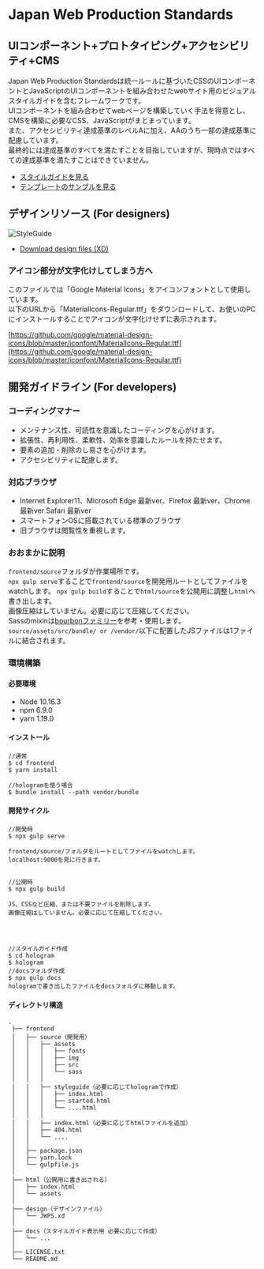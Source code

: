 # Japan Web Production Standards

## UIコンポーネント+プロトタイピング+アクセシビリティ+CMS

Japan Web Production Standardsは統一ルールに基づいたCSSのUIコンポーネントとJavaScriptのUIコンポーネントを組み合わせたwebサイト用のビジュアルスタイルガイドを含むフレームワークです。   
UIコンポーネントを組み合わせてwebページを構築していく手法を得意とし、CMSを構築に必要なCSS、JavaScriptがまとまっています。   
また、アクセシビリティ達成基準のレベルAに加え、AAのうち一部の達成基準に配慮しています。   
最終的には達成基準のすべてを満たすことを目指していますが、現時点ではすべての達成基準を満たすことはできていません。

 - [スタイルガイドを見る](https://tamshow.github.io/jwps/)
 - [テンプレートのサンプルを見る](http://template.tamshow.com/filelist.html)




## デザインリソース (For designers)

![StyleGuide](https://tamshow.github.io/jwps/assets/img/common/JWPS.png)

 -  [Download design files (XD)](https://github.com/tamshow/jwps/blob/master/design/JWPS.xd)
  
### アイコン部分が文字化けしてしまう方へ
このファイルでは「Google Material Icons」をアイコンフォントとして使用しています。   
以下のURLから「MaterialIcons-Regular.ttf」をダウンロードして、お使いのPCにインストールすることでアイコンが文字化けせずに表示されます。
  
[https://github.com/google/material-design-icons/blob/master/iconfont/MaterialIcons-Regular.ttf](https://github.com/google/material-design-icons/blob/master/iconfont/MaterialIcons-Regular.ttf)
  
  
## 開発ガイドライン (For developers)


### コーディングマナー
 - メンテナンス性、可読性を意識したコーディングを心がけます。
 - 拡張性、再利用性、柔軟性、効率を意識したルールを持たせます。
 - 要素の追加・削除のし易さを心がけます。
 - アクセシビリティに配慮します。


### 対応ブラウザ

 - Internet Explorer11、Microsoft Edge 最新ver、Firefox 最新ver、Chrome 最新ver Safari 最新ver
 - スマートフォンOSに搭載されている標準のブラウザ
 - 旧ブラウザは閲覧性を重視します。


### おおまかに説明
`frontend/source`フォルダが作業場所です。   
`npx gulp serve`することで`frontend/source`を開発用ルートとしてファイルをwatchします。
`npx gulp build`することで`html/source`を公開用に調整し`html`へ書き出します。   
画像圧縮はしていません。必要に応じて圧縮してください。   
Sassのmixinは[bourbonファミリー](https://www.bourbon.io/)を参考・使用します。   
`source/assets/src/bundle/ or /vendor/`以下に配置したJSファイルは1ファイルに結合されます。    

### 環境構築

#### 必要環境
- Node 10.16.3
- npm 6.9.0
- yarn 1.19.0

#### インストール
```
//通常
$ cd frontend
$ yarn install

//hologramを使う場合
$ bundle install --path vendor/bundle
```

#### 開発サイクル

```
//開発時
$ npx gulp serve

frontend/source/フォルダをルートとしてファイルをwatchします。
localhost:9000を見に行きます。


//公開時
$ npx gulp build

JS、CSSなど圧縮、または不要ファイルを削除します。
画像圧縮はしていません。必要に応じて圧縮してください。




//スタイルガイド作成
$ cd hologram
$ hologram
//docsフォルダ作成
$ npx gulp docs
hologramで書き出したファイルをdocsフォルダに移動します。

```


#### ディレクトリ構造

```
.
 ├── frontend
 │   ├── source（開発用）
 │   │   ├── assets
 │   │   │   ├── fonts
 │   │   │   ├── img
 │   │   │   ├── src
 │   │   │   └── sass
 │   │   │
 │   │   ├── styleguide（必要に応じてhologramで作成）
 │   │   │   ├── index.html
 │   │   │   ├── started.html
 │   │   │   └── ....html
 │   │   │
 │   │   ├── index.html（必要に応じてhtmlファイルを追加）
 │   │   ├── 404.html
 │   │   └── ....
 │   │
 │   ├── package.json
 │   ├── yarn.lock
 │   └── gulpfile.js
 │
 ├── html（公開用に書き出される）
 │   ├── index.html
 │   └── assets
 │
 ├── design（デザインファイル）
 │   └── JWPS.xd
 │
 ├── docs（スタイルガイド表示用 必要に応じて作成）
 │   └── ...
 │
 ├── LICENSE.txt
 └── README.md
```
